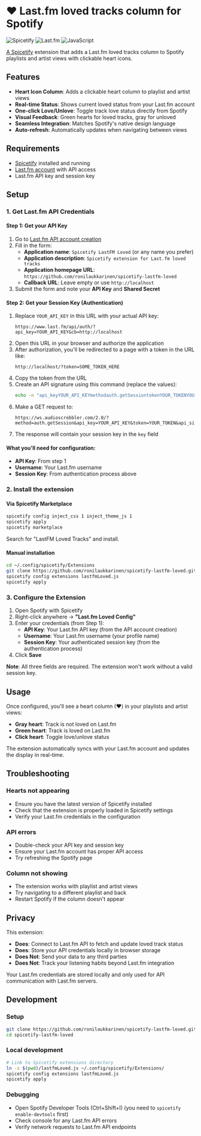 # ❤️ Last.fm loved tracks column for Spotify

![Spicetify](https://img.shields.io/badge/Spicetify-Extension-1DB954?style=for-the-badge&logo=spotify&logoColor=white)
![Last.fm](https://img.shields.io/badge/Last.fm-API-D51007?style=for-the-badge&logo=last.fm&logoColor=white)
![JavaScript](https://img.shields.io/badge/JavaScript-F7DF1E?style=for-the-badge&logo=javascript&logoColor=black)

[A Spicetify](https://github.com/spicetify) extension that adds a Last.fm loved tracks column to Spotify playlists and artist views with clickable heart icons.

## Features

- **Heart Icon Column**: Adds a clickable heart column to playlist and artist views
- **Real-time Status**: Shows current loved status from your Last.fm account
- **One-click Love/Unlove**: Toggle track love status directly from Spotify
- **Visual Feedback**: Green hearts for loved tracks, gray for unloved
- **Seamless Integration**: Matches Spotify's native design language
- **Auto-refresh**: Automatically updates when navigating between views

## Requirements

- [Spicetify](https://spicetify.app/) installed and running
- [Last.fm account](https://last.fm/) with API access
- Last.fm API key and session key

## Setup

### 1. Get Last.fm API Credentials

#### Step 1: Get your API Key

1. Go to [Last.fm API account creation](https://www.last.fm/api/account/create)
2. Fill in the form:
   - **Application name**: `Spicetify LastFM Loved` (or any name you prefer)
   - **Application description**: `Spicetify extension for Last.fm loved tracks`
   - **Application homepage URL**: `https://github.com/ronilaukkarinen/spicetify-lastfm-loved`
   - **Callback URL**: Leave empty or use `http://localhost`
3. Submit the form and note your **API Key** and **Shared Secret**

#### Step 2: Get your Session Key (Authentication)

1. Replace `YOUR_API_KEY` in this URL with your actual API key:
   ```
   https://www.last.fm/api/auth/?api_key=YOUR_API_KEY&cb=http://localhost
   ```
2. Open this URL in your browser and authorize the application
3. After authorization, you'll be redirected to a page with a token in the URL like:
   ```
   http://localhost/?token=SOME_TOKEN_HERE
   ```
4. Copy the token from the URL
5. Create an API signature using this command (replace the values):
   ```bash
   echo -n "api_keyYOUR_API_KEYmethodauth.getSessiontokenYOUR_TOKENYOUR_SHARED_SECRET" | md5sum | cut -d' ' -f1
   ```
6. Make a GET request to:
   ```
   https://ws.audioscrobbler.com/2.0/?method=auth.getSession&api_key=YOUR_API_KEY&token=YOUR_TOKEN&api_sig=YOUR_MD5_HASH&format=json
   ```
7. The response will contain your session key in the `key` field

#### What you'll need for configuration:

- **API Key**: From step 1
- **Username**: Your Last.fm username  
- **Session Key**: From authentication process above

### 2. Install the extension

#### Via Spicetify Marketplace

```bash
spicetify config inject_css 1 inject_theme_js 1
spicetify apply
spicetify marketplace
```
Search for "LastFM Loved Tracks" and install.

#### Manual installation

```bash
cd ~/.config/spicetify/Extensions
git clone https://github.com/ronilaukkarinen/spicetify-lastfm-loved.git
spicetify config extensions lastfmLoved.js
spicetify apply
```

### 3. Configure the Extension

1. Open Spotify with Spicetify
2. Right-click anywhere → **"Last.fm Loved Config"**
3. Enter your credentials (from Step 1):
   - **API Key**: Your Last.fm API key (from the API account creation)
   - **Username**: Your Last.fm username (your profile name)
   - **Session Key**: Your authenticated session key (from the authentication process)
4. Click **Save**

**Note**: All three fields are required. The extension won't work without a valid session key.

## Usage

Once configured, you'll see a heart column (♥) in your playlists and artist views:

- **Gray heart**: Track is not loved on Last.fm
- **Green heart**: Track is loved on Last.fm
- **Click heart**: Toggle love/unlove status

The extension automatically syncs with your Last.fm account and updates the display in real-time.

## Troubleshooting

### Hearts not appearing

- Ensure you have the latest version of Spicetify installed
- Check that the extension is properly loaded in Spicetify settings
- Verify your Last.fm credentials in the configuration

### API errors

- Double-check your API key and session key
- Ensure your Last.fm account has proper API access
- Try refreshing the Spotify page

### Column not showing

- The extension works with playlist and artist views
- Try navigating to a different playlist and back
- Restart Spotify if the column doesn't appear

## Privacy

This extension:

- **Does**: Connect to Last.fm API to fetch and update loved track status
- **Does**: Store your API credentials locally in browser storage
- **Does Not**: Send your data to any third parties
- **Does Not**: Track your listening habits beyond Last.fm integration

Your Last.fm credentials are stored locally and only used for API communication with Last.fm servers.

## Development

### Setup

```bash
git clone https://github.com/ronilaukkarinen/spicetify-lastfm-loved.git
cd spicetify-lastfm-loved
```

### Local development

```bash
# Link to Spicetify extensions directory
ln -s $(pwd)/lastfmLoved.js ~/.config/spicetify/Extensions/
spicetify config extensions lastfmLoved.js
spicetify apply
```

### Debugging

- Open Spotify Developer Tools (Ctrl+Shift+I) (you need to `spicetify enable-devtools` first)
- Check console for any Last.fm API errors
- Verify network requests to Last.fm API endpoints
